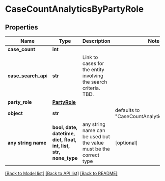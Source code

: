 # CaseCountAnalyticsByPartyRole


## Properties
Name | Type | Description | Notes
------------ | ------------- | ------------- | -------------
**case_count** | **int** |  | 
**case_search_api** | **str** | Link to cases for the entity involving the search criteria. TBD. | 
**party_role** | [**PartyRole**](PartyRole.md) |  | 
**object** | **str** |  | defaults to "CaseCountAnalyticsByPartyRole"
**any string name** | **bool, date, datetime, dict, float, int, list, str, none_type** | any string name can be used but the value must be the correct type | [optional]

[[Back to Model list]](../README.md#documentation-for-models) [[Back to API list]](../README.md#documentation-for-api-endpoints) [[Back to README]](../README.md)


